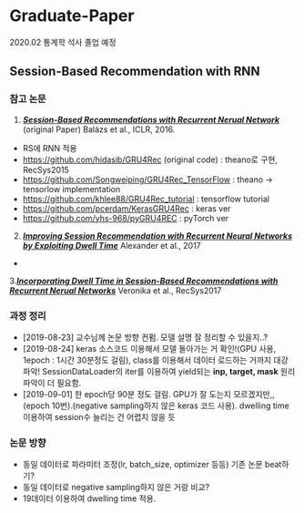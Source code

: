 # Graduate-Paper
2020.02 통계학 석사 졸업 예정

## Session-Based Recommendation with RNN
### 참고 논문
1. [***Session-Based Recommendations with Recurrent Nerual Network***](https://arxiv.org/pdf/1511.06939.pdf) (original Paper)
Balázs et al., ICLR, 2016.
- RS에 RNN 적용
- https://github.com/hidasib/GRU4Rec (original code) : theano로 구현, RecSys2015
- https://github.com/Songweiping/GRU4Rec_TensorFlow : theano -> tensorlow implementation
- https://github.com/khlee88/GRU4Rec_tutorial : tensorflow tutorial
- https://github.com/pcerdam/KerasGRU4Rec : keras ver
- https://github.com/yhs-968/pyGRU4REC : pyTorch ver
  
2. [***Improving Session Recommendation with Recurrent Neural Networks by Exploiting Dwell Time***](https://arxiv.org/pdf/1706.10231.pdf)
Alexander et al., 2017
- 

3.[***Incorporating Dwell Time in Session-Based Recommendations with Recurrent Nerual Networks***](http://ceur-ws.org/Vol-1922/paper11.pdf)
Veronika et al., RecSys2017


### 과정 정리
- [2019-08-23] 교수님께 논문 방향 컨펌. 모델 설명 잘 정리할 수 있을지..?
- [2019-08-24] keras 소스코드 이용해서 모델 돌아가는 거 확인!(GPU 사용, 1epoch : 1시간 30분정도 걸림), class를 이용해서 데이터 로드하는 거까지 대강 파악! SessionDataLoader의 iter를 이용하여 yield되는 **inp, target, mask** 원리 파악이 더 필요함.
- [2019-09-01] 한 epoch당 90분 정도 걸림. GPU가 잘 도는지 모르겠지만,, (epoch 10번).(negative sampling하지 않은 keras 코드 사용). dwelling time 이용하여 session수 늘리는 건 어렵지 않을 듯

### 논문 방향
- 동일 데이터로 파라미터 조정(lr, batch_size, optimizer 등등) 기존 논문 beat하기?
- 동일 데이터로 negative sampling하지 않은 거랑 비교?
- 19데이터 이용하여 dwelling time 적용.

